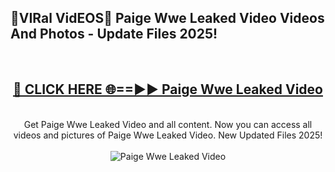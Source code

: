 <h2>🔴VIRal VidEOS🔴 Paige Wwe Leaked Video Videos And Photos - Update Files 2025!</h2>
<br>
<div align="center">
<h2><a href="https://virallinks.top/odZfE0" rel="nofollow">🔴 CLICK HERE 🌐==►► Paige Wwe Leaked Video</a></h2>
<br>
Get Paige Wwe Leaked Video and all content. Now you can access all videos and pictures of Paige Wwe Leaked Video. New Updated Files 2025!
<br>
<br>
<a href="https://virallinks.top/odZfE0" rel="nofollow" data-target="animated-image.originalLink"><img src="https://i.imgur.com/dJHk4Zq.gif)" alt="Paige Wwe Leaked Video" style="max-width: 100%; display: inline-block;" data-target="animated-image.originalImage"></a>
</div>
<br>
